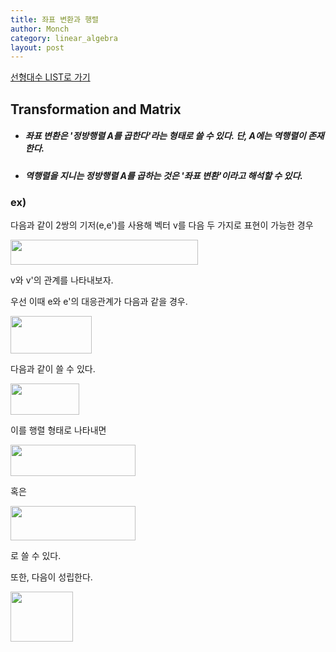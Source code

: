 ```yaml
---
title: 좌표 변환과 행렬
author: Monch
category: linear_algebra
layout: post
---
```


[선형대수 LIST로 가기](https://songminkee.github.io//linear_algebra/2020/05/02/list.html)

 

  

<h2><b>Transformation and Matrix</b></h2>

- ##### <b>좌표 변환은 '정방행렬 A를 곱한다'라는 형태로 쓸 수 있다. 단, A에는 역행렬이 존재한다.</b>

- ##### <b>역행렬을 지니는 정방행렬 A를 곱하는 것은 '좌표 변환'이라고 해석할 수 있다.</b>



<h3><b>ex)</b></h3>

다음과 같이 2쌍의 기저(e,e')를 사용해 벡터 v를 다음 두 가지로 표현이 가능한 경우

<img src="{{'assets/picture/la_tam_0.jpg' | relative_url}}" height="40" width="300">

v와 v'의 관계를 나타내보자.

우선 이때 e와 e'의 대응관계가 다음과 같을 경우.

<img src="{{'assets/picture/la_tam_1.jpg' | relative_url}}" height="60" width="130">

다음과 같이 쓸 수 있다.

<img src="{{'assets/picture/la_tam_2.jpg' | relative_url}}" height="50" width="110">

이를 행렬 형태로 나타내면

<img src="{{'assets/picture/la_tam_3.jpg' | relative_url}}.jpg" height="50" width="200">

혹은

<img src="{{'assets/picture/la_tam_4.jpg' | relative_url}}" height="55" width="200">



로 쓸 수 있다.

또한, 다음이 성립한다.

<img src="{{'assets/picture/la_tam_5.jpg' | relative_url}}" height="80" width="100">

